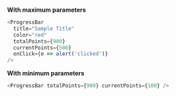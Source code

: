 **With maximum parameters**

```js
<ProgressBar
  title="Sample Title"
  color="red"
  totalPoints={900}
  currentPoints={500}
  onClick={e => alert('clicked')}
/>
```

**With minimum parameters**

```js
<ProgressBar totalPoints={900} currentPoints={100} />
```
